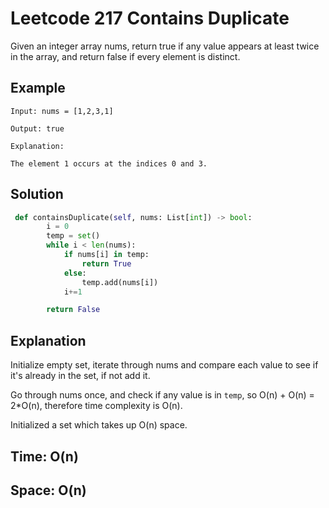 # Leetcode 217 Contains Duplicate

Given an integer array nums, return true if any value appears at least twice in the array, and return false if every element is distinct.

## Example
```
Input: nums = [1,2,3,1]

Output: true

Explanation:

The element 1 occurs at the indices 0 and 3.
```

## Solution
```python
 def containsDuplicate(self, nums: List[int]) -> bool:
        i = 0
        temp = set()
        while i < len(nums):
            if nums[i] in temp:
                return True
            else:
                temp.add(nums[i])
            i+=1

        return False
```

## Explanation
Initialize empty set, iterate through nums and compare each value to see if it's already in the set, if not add it.

Go through nums once, and check if any value is in `temp`, so O(n) + O(n) = 2*O(n), therefore time complexity is O(n).

Initialized a set which takes up O(n) space.

## Time: O(n)
## Space: O(n)